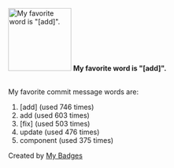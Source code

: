 <img src="https://my-badges.github.io/my-badges/favorite-word.png" alt="My favorite word is &quot;[add]&quot;." title="My favorite word is &quot;[add]&quot;." width="128">
<strong>My favorite word is &quot;[add]&quot;.</strong>
<br><br>

My favorite commit message words are:

1. [add] (used 746 times)
2. add (used 603 times)
3. [fix] (used 503 times)
4. update (used 476 times)
5. component (used 375 times)


Created by <a href="https://github.com/my-badges/my-badges">My Badges</a>